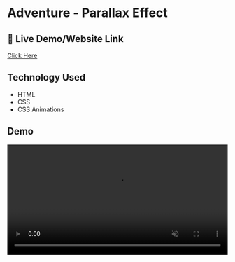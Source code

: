 # Adventure - Parallax Effect

## 🔗 Live Demo/Website Link
[ Click Here ](https://aman4uas.github.io/Adventure-Parallax-Effect/)

## Technology Used
- HTML
- CSS
- CSS Animations

## Demo
<video src="https://firebasestorage.googleapis.com/v0/b/github-resume-others.appspot.com/o/GitHub%2FAdventure-parallax.mp4?alt=media&token=3e3a6c45-0b0c-4540-ab37-43bc15372512" width="100%" controls muted autoplay >
